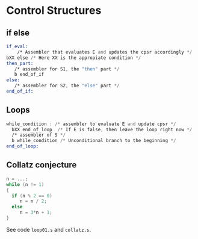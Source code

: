 # Control Structures

## if else

```asm
if_eval: 
    /* Assembler that evaluates E and updates the cpsr accordingly */
bXX else /* Here XX is the appropiate condition */
then_part: 
   /* assembler for S1, the "then" part */
   b end_of_if
else:
   /* assembler for S2, the "else" part */
end_of_if:
```

## Loops

```asm
while_condition : /* assembler to evaluate E and update cpsr */
  bXX end_of_loop  /* If E is false, then leave the loop right now */
  /* assembler of S */
  b while_condition /* Unconditional branch to the beginning */
end_of_loop:

```

## Collatz conjecture

```c
n = ...;
while (n != 1)
{
  if (n % 2 == 0)
     n = n / 2;
  else
     n = 3*n + 1;
}
```

See code `loop01.s` and `collatz.s`.
